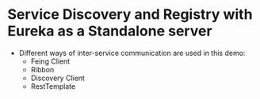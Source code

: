 # Service Discovery and Registry with Eureka as a Standalone server

- Different ways of inter-service communication are used in this demo:
	- Feing Client
	- Ribbon
	- Discovery Client
	- RestTemplate